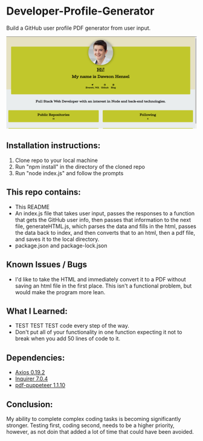 # Developer-Profile-Generator

Build a GitHub user profile PDF generator from user input.

![profileGenPage](https://raw.githubusercontent.com/dhens/Developer-Profile-Generator/master/pic/productionPage.PNG)

## Installation instructions:
1. Clone repo to your local machine
2. Run "npm install" in the directory of the cloned repo
3. Run "node index.js" and follow the prompts

## This repo contains:
* This README
* An index.js file that takes user input, passes the responses to a function that gets the GitHub user info, then passes that information to the next file, generateHTML.js, which parses the data and fills in the html, passes the data back to index, and then converts that to an html, then a pdf file, and saves it to the local directory.
* package.json and package-lock.json

## Known Issues / Bugs
* I'd like to take the HTML and immediately convert it to a PDF without saving an html file in the first place. This isn't a functional problem, but would make the program more lean.

## What I Learned:
* TEST TEST TEST code every step of the way. 
* Don't put all of your functionality in one function expecting it not to break when you add 50 lines of code to it.

## Dependencies:
* [Axios 0.19.2](https://www.npmjs.com/package/axios)
* [Inquirer 7.0.4](https://www.npmjs.com/package/inquirer)
* [pdf-puppeteer 1.1.10](https://www.npmjs.com/package/pdf-puppeteer)

## Conclusion:
My ability to complete complex coding tasks is becoming significantly stronger. Testing first, coding second, needs to be a higher priority, however, as not doin that added a lot of time that could have been avoided.
